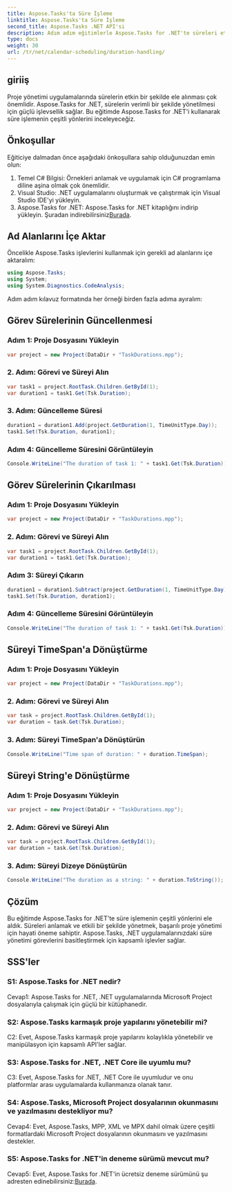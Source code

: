 ```yaml
---
title: Aspose.Tasks'ta Süre İşleme
linktitle: Aspose.Tasks'ta Süre İşleme
second_title: Aspose.Tasks .NET API'si
description: Adım adım eğitimlerle Aspose.Tasks for .NET'te süreleri etkili bir şekilde nasıl yöneteceğinizi öğrenin.
type: docs
weight: 30
url: /tr/net/calendar-scheduling/duration-handling/
---
```

## giriiş

Proje yönetimi uygulamalarında sürelerin etkin bir şekilde ele alınması çok önemlidir. Aspose.Tasks for .NET, sürelerin verimli bir şekilde yönetilmesi için güçlü işlevsellik sağlar. Bu eğitimde Aspose.Tasks for .NET'i kullanarak süre işlemenin çeşitli yönlerini inceleyeceğiz.

## Önkoşullar

Eğiticiye dalmadan önce aşağıdaki önkoşullara sahip olduğunuzdan emin olun:

1. Temel C# Bilgisi: Örnekleri anlamak ve uygulamak için C# programlama diline aşina olmak çok önemlidir.
2. Visual Studio: .NET uygulamalarını oluşturmak ve çalıştırmak için Visual Studio IDE'yi yükleyin.
3.  Aspose.Tasks for .NET: Aspose.Tasks for .NET kitaplığını indirip yükleyin. Şuradan indirebilirsiniz[Burada](https://releases.aspose.com/tasks/net/).

## Ad Alanlarını İçe Aktar

Öncelikle Aspose.Tasks işlevlerini kullanmak için gerekli ad alanlarını içe aktaralım:

```csharp
using Aspose.Tasks;
using System;
using System.Diagnostics.CodeAnalysis;


```

Adım adım kılavuz formatında her örneği birden fazla adıma ayıralım:

## Görev Sürelerinin Güncellenmesi

### Adım 1: Proje Dosyasını Yükleyin

```csharp
var project = new Project(DataDir + "TaskDurations.mpp");
```

### 2. Adım: Görevi ve Süreyi Alın

```csharp
var task1 = project.RootTask.Children.GetById(1);
var duration1 = task1.Get(Tsk.Duration);
```

### 3. Adım: Güncelleme Süresi

```csharp
duration1 = duration1.Add(project.GetDuration(1, TimeUnitType.Day));
task1.Set(Tsk.Duration, duration1);
```

### Adım 4: Güncelleme Süresini Görüntüleyin

```csharp
Console.WriteLine("The duration of task 1: " + task1.Get(Tsk.Duration));
```

## Görev Sürelerinin Çıkarılması

### Adım 1: Proje Dosyasını Yükleyin

```csharp
var project = new Project(DataDir + "TaskDurations.mpp");
```

### 2. Adım: Görevi ve Süreyi Alın

```csharp
var task1 = project.RootTask.Children.GetById(1);
var duration1 = task1.Get(Tsk.Duration);
```

### Adım 3: Süreyi Çıkarın

```csharp
duration1 = duration1.Subtract(project.GetDuration(1, TimeUnitType.Day));
task1.Set(Tsk.Duration, duration1);
```

### Adım 4: Güncelleme Süresini Görüntüleyin

```csharp
Console.WriteLine("The duration of task 1: " + task1.Get(Tsk.Duration));
```

## Süreyi TimeSpan'a Dönüştürme

### Adım 1: Proje Dosyasını Yükleyin

```csharp
var project = new Project(DataDir + "TaskDurations.mpp");
```

### 2. Adım: Görevi ve Süreyi Alın

```csharp
var task = project.RootTask.Children.GetById(1);
var duration = task.Get(Tsk.Duration);
```

### 3. Adım: Süreyi TimeSpan'a Dönüştürün

```csharp
Console.WriteLine("Time span of duration: " + duration.TimeSpan);
```

## Süreyi String'e Dönüştürme

### Adım 1: Proje Dosyasını Yükleyin

```csharp
var project = new Project(DataDir + "TaskDurations.mpp");
```

### 2. Adım: Görevi ve Süreyi Alın

```csharp
var task = project.RootTask.Children.GetById(1);
var duration = task.Get(Tsk.Duration);
```

### 3. Adım: Süreyi Dizeye Dönüştürün

```csharp
Console.WriteLine("The duration as a string: " + duration.ToString());
```

## Çözüm

Bu eğitimde Aspose.Tasks for .NET'te süre işlemenin çeşitli yönlerini ele aldık. Süreleri anlamak ve etkili bir şekilde yönetmek, başarılı proje yönetimi için hayati öneme sahiptir. Aspose.Tasks, .NET uygulamalarınızdaki süre yönetimi görevlerini basitleştirmek için kapsamlı işlevler sağlar.

## SSS'ler

### S1: Aspose.Tasks for .NET nedir?

Cevap1: Aspose.Tasks for .NET, .NET uygulamalarında Microsoft Project dosyalarıyla çalışmak için güçlü bir kütüphanedir.

### S2: Aspose.Tasks karmaşık proje yapılarını yönetebilir mi?

C2: Evet, Aspose.Tasks karmaşık proje yapılarını kolaylıkla yönetebilir ve manipülasyon için kapsamlı API'ler sağlar.

### S3: Aspose.Tasks for .NET, .NET Core ile uyumlu mu?

C3: Evet, Aspose.Tasks for .NET, .NET Core ile uyumludur ve onu platformlar arası uygulamalarda kullanmanıza olanak tanır.

### S4: Aspose.Tasks, Microsoft Project dosyalarının okunmasını ve yazılmasını destekliyor mu?

Cevap4: Evet, Aspose.Tasks, MPP, XML ve MPX dahil olmak üzere çeşitli formatlardaki Microsoft Project dosyalarının okunmasını ve yazılmasını destekler.

### S5: Aspose.Tasks for .NET'in deneme sürümü mevcut mu?

Cevap5: Evet, Aspose.Tasks for .NET'in ücretsiz deneme sürümünü şu adresten edinebilirsiniz:[Burada](https://releases.aspose.com/).